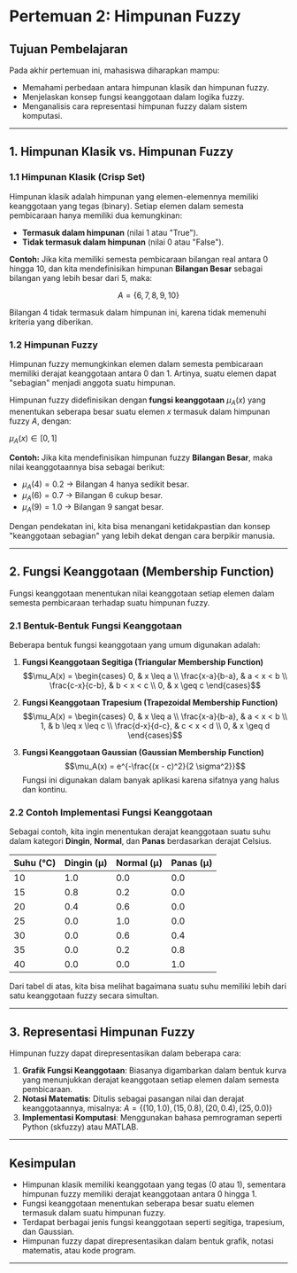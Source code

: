 # Pertemuan 2: Himpunan Fuzzy

## Tujuan Pembelajaran
Pada akhir pertemuan ini, mahasiswa diharapkan mampu:
- Memahami perbedaan antara himpunan klasik dan himpunan fuzzy.
- Menjelaskan konsep fungsi keanggotaan dalam logika fuzzy.
- Menganalisis cara representasi himpunan fuzzy dalam sistem komputasi.

---

## 1. Himpunan Klasik vs. Himpunan Fuzzy
### 1.1 Himpunan Klasik (Crisp Set)
Himpunan klasik adalah himpunan yang elemen-elemennya memiliki keanggotaan yang tegas (binary). Setiap elemen dalam semesta pembicaraan hanya memiliki dua kemungkinan:
- **Termasuk dalam himpunan** (nilai 1 atau "True").
- **Tidak termasuk dalam himpunan** (nilai 0 atau "False").

**Contoh:**
Jika kita memiliki semesta pembicaraan bilangan real antara 0 hingga 10, dan kita mendefinisikan himpunan **Bilangan Besar** sebagai bilangan yang lebih besar dari 5, maka:

$$ A = \{6, 7, 8, 9, 10\}$$

Bilangan 4 tidak termasuk dalam himpunan ini, karena tidak memenuhi kriteria yang diberikan.

### 1.2 Himpunan Fuzzy
Himpunan fuzzy memungkinkan elemen dalam semesta pembicaraan memiliki derajat keanggotaan antara 0 dan 1. Artinya, suatu elemen dapat "sebagian" menjadi anggota suatu himpunan.

Himpunan fuzzy didefinisikan dengan **fungsi keanggotaan** $\mu_A(x)$ yang menentukan seberapa besar suatu elemen $x$ termasuk dalam himpunan fuzzy $A$, dengan:

$\mu_A(x) \in [0,1]$

**Contoh:**
Jika kita mendefinisikan himpunan fuzzy **Bilangan Besar**, maka nilai keanggotaannya bisa sebagai berikut:
- $\mu_A(4) = 0.2$ → Bilangan 4 hanya sedikit besar.
- $\mu_A(6) = 0.7$ → Bilangan 6 cukup besar.
- $\mu_A(9) = 1.0$ → Bilangan 9 sangat besar.

Dengan pendekatan ini, kita bisa menangani ketidakpastian dan konsep "keanggotaan sebagian" yang lebih dekat dengan cara berpikir manusia.

---

## 2. Fungsi Keanggotaan (Membership Function)
Fungsi keanggotaan menentukan nilai keanggotaan setiap elemen dalam semesta pembicaraan terhadap suatu himpunan fuzzy.

### 2.1 Bentuk-Bentuk Fungsi Keanggotaan
Beberapa bentuk fungsi keanggotaan yang umum digunakan adalah:
1. **Fungsi Keanggotaan Segitiga (Triangular Membership Function)**
   $$\mu_A(x) = \begin{cases} 
   0, & x \leq a \\ 
   \frac{x-a}{b-a}, & a < x < b \\ 
   \frac{c-x}{c-b}, & b < x < c \\ 
   0, & x \geq c
   \end{cases}$$

2. **Fungsi Keanggotaan Trapesium (Trapezoidal Membership Function)**
   $$\mu_A(x) = \begin{cases} 
   0, & x \leq a \\ 
   \frac{x-a}{b-a}, & a < x < b \\ 
   1, & b \leq x \leq c \\ 
   \frac{d-x}{d-c}, & c < x < d \\ 
   0, & x \geq d
   \end{cases}$$

3. **Fungsi Keanggotaan Gaussian (Gaussian Membership Function)**
   $$\mu_A(x) = e^{-\frac{(x - c)^2}{2 \sigma^2}}$$
   Fungsi ini digunakan dalam banyak aplikasi karena sifatnya yang halus dan kontinu.

### 2.2 Contoh Implementasi Fungsi Keanggotaan
Sebagai contoh, kita ingin menentukan derajat keanggotaan suatu suhu dalam kategori **Dingin**, **Normal**, dan **Panas** berdasarkan derajat Celsius.

| Suhu (°C) | Dingin (μ) | Normal (μ) | Panas (μ) |
|-----------|------------|------------|-----------|
| 10        | 1.0        | 0.0        | 0.0       |
| 15        | 0.8        | 0.2        | 0.0       |
| 20        | 0.4        | 0.6        | 0.0       |
| 25        | 0.0        | 1.0        | 0.0       |
| 30        | 0.0        | 0.6        | 0.4       |
| 35        | 0.0        | 0.2        | 0.8       |
| 40        | 0.0        | 0.0        | 1.0       |

Dari tabel di atas, kita bisa melihat bagaimana suatu suhu memiliki lebih dari satu keanggotaan fuzzy secara simultan.

---

## 3. Representasi Himpunan Fuzzy
Himpunan fuzzy dapat direpresentasikan dalam beberapa cara:
1. **Grafik Fungsi Keanggotaan**: Biasanya digambarkan dalam bentuk kurva yang menunjukkan derajat keanggotaan setiap elemen dalam semesta pembicaraan.
2. **Notasi Matematis**: Ditulis sebagai pasangan nilai dan derajat keanggotaannya, misalnya:
   $A = \{(10,1.0), (15,0.8), (20,0.4), (25,0.0)\}$
3. **Implementasi Komputasi**: Menggunakan bahasa pemrograman seperti Python (skfuzzy) atau MATLAB.

---

## Kesimpulan
- Himpunan klasik memiliki keanggotaan yang tegas (0 atau 1), sementara himpunan fuzzy memiliki derajat keanggotaan antara 0 hingga 1.
- Fungsi keanggotaan menentukan seberapa besar suatu elemen termasuk dalam suatu himpunan fuzzy.
- Terdapat berbagai jenis fungsi keanggotaan seperti segitiga, trapesium, dan Gaussian.
- Himpunan fuzzy dapat direpresentasikan dalam bentuk grafik, notasi matematis, atau kode program.

---

